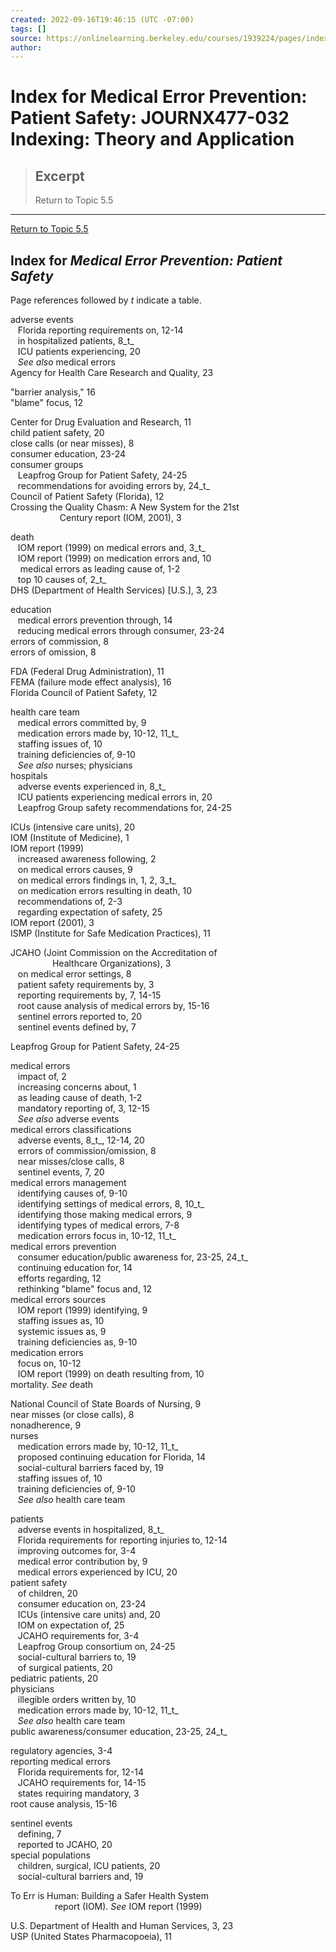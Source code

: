```yaml
---
created: 2022-09-16T19:46:15 (UTC -07:00)
tags: []
source: https://onlinelearning.berkeley.edu/courses/1939224/pages/index-for-medical-error-prevention-patient-safety
author: 
---
```


# Index for Medical Error Prevention: Patient Safety: JOURNX477-032 Indexing: Theory and Application

> ## Excerpt
> Return to Topic 5.5

---
[Return to Topic 5.5](https://onlinelearning.berkeley.edu/courses/1939224/pages/5-dot-5-example-of-the-indexing-process "5.5 Example Of The Indexing Process")

## Index for _Medical Error Prevention: Patient Safety_

Page references followed by _t_ indicate a table.

adverse events  
   Florida reporting requirements on, 12-14  
   in hospitalized patients, 8_t_  
   ICU patients experiencing, 20  
   _See also_ medical errors  
Agency for Health Care Research and Quality, 23

"barrier analysis," 16  
"blame" focus, 12

Center for Drug Evaluation and Research, 11  
child patient safety, 20  
close calls (or near misses), 8  
consumer education, 23-24  
consumer groups  
   Leapfrog Group for Patient Safety, 24-25  
   recommendations for avoiding errors by, 24_t_  
Council of Patient Safety (Florida), 12  
Crossing the Quality Chasm: A New System for the 21st  
                    Century report (IOM, 2001), 3

death  
   IOM report (1999) on medical errors and, 3_t_  
   IOM report (1999) on medication errors and, 10  
    medical errors as leading cause of, 1-2  
   top 10 causes of, 2_t_  
DHS (Department of Health Services) \[U.S.\], 3, 23

education  
   medical errors prevention through, 14  
   reducing medical errors through consumer, 23-24  
errors of commission, 8  
errors of omission, 8

FDA (Federal Drug Administration), 11  
FEMA (failure mode effect analysis), 16  
Florida Council of Patient Safety, 12

health care team  
   medical errors committed by, 9  
   medication errors made by, 10-12, 11_t_  
   staffing issues of, 10  
   training deficiencies of, 9-10  
   _See also_ nurses; physicians  
hospitals  
   adverse events experienced in, 8_t_  
   ICU patients experiencing medical errors in, 20  
   Leapfrog Group safety recommendations for, 24-25

ICUs (intensive care units), 20  
IOM (Institute of Medicine), 1  
IOM report (1999)  
   increased awareness following, 2  
   on medical errors causes, 9  
   on medical errors findings in, 1, 2, 3_t_  
   on medication errors resulting in death, 10  
   recommendations of, 2-3  
   regarding expectation of safety, 25  
IOM report (2001), 3  
ISMP (Institute for Safe Medication Practices), 11

JCAHO (Joint Commission on the Accreditation of  
                 Healthcare Organizations), 3  
   on medical error settings, 8  
   patient safety requirements by, 3  
   reporting requirements by, 7, 14-15  
   root cause analysis of medical errors by, 15-16  
   sentinel errors reported to, 20  
   sentinel events defined by, 7

Leapfrog Group for Patient Safety, 24-25

medical errors  
   impact of, 2  
   increasing concerns about, 1  
   as leading cause of death, 1-2  
   mandatory reporting of, 3, 12-15  
   _See also_ adverse events  
medical errors classifications  
   adverse events, 8_t_, 12-14, 20  
   errors of commission/omission, 8  
   near misses/close calls, 8  
   sentinel events, 7, 20  
medical errors management  
   identifying causes of, 9-10  
   identifying settings of medical errors, 8, 10_t_  
   identifying those making medical errors, 9  
   identifying types of medical errors, 7-8  
   medication errors focus in, 10-12, 11_t_  
medical errors prevention  
   consumer education/public awareness for, 23-25, 24_t_  
   continuing education for, 14  
   efforts regarding, 12  
   rethinking "blame" focus and, 12  
medical errors sources  
   IOM report (1999) identifying, 9  
   staffing issues as, 10  
   systemic issues as, 9  
   training deficiencies as, 9-10  
medication errors  
   focus on, 10-12  
   IOM report (1999) on death resulting from, 10  
mortality. _See_ death

National Council of State Boards of Nursing, 9  
near misses (or close calls), 8  
nonadherence, 9  
nurses  
   medication errors made by, 10-12, 11_t_  
   proposed continuing education for Florida, 14  
   social-cultural barriers faced by, 19  
   staffing issues of, 10  
   training deficiencies of, 9-10  
   _See also_ health care team

patients  
   adverse events in hospitalized, 8_t_  
   Florida requirements for reporting injuries to, 12-14  
   improving outcomes for, 3-4  
   medical error contribution by, 9  
   medical errors experienced by ICU, 20  
patient safety  
   of children, 20  
   consumer education on, 23-24  
   ICUs (intensive care units) and, 20  
   IOM on expectation of, 25  
   JCAHO requirements for, 3-4  
   Leapfrog Group consortium on, 24-25  
   social-cultural barriers to, 19  
   of surgical patients, 20  
pediatric patients, 20  
physicians  
   illegible orders written by, 10  
   medication errors made by, 10-12, 11_t_  
   _See also_ health care team  
public awareness/consumer education, 23-25, 24_t_

regulatory agencies, 3-4  
reporting medical errors  
   Florida requirements for, 12-14  
   JCAHO requirements for, 14-15  
   states requiring mandatory, 3  
root cause analysis, 15-16

sentinel events  
   defining, 7  
   reported to JCAHO, 20  
special populations  
   children, surgical, ICU patients, 20  
   social-cultural barriers and, 19

To Err is Human: Building a Safer Health System  
                  report (IOM). _See_ IOM report (1999)

U.S. Department of Health and Human Services, 3, 23  
USP (United States Pharmacopoeia), 11
